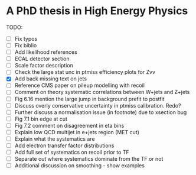 # A PhD thesis in High Energy Physics

TODO:

- [ ] Fix typos
- [ ] Fix biblio
- [ ] Add likelihood references
- [ ] ECAL detector section
- [ ] Scale factor description
- [ ] Check the large stat unc in ptmiss efficiency plots for Zvv
- [x] Add back missing text on jets
- [ ] Reference CMS paper on pileup modelling with recoil
- [ ] Comment on theory systematic correlations between W+jets and Z+jets
- [ ] Fig 6.16 mention the large jump in background prefit to postfit
- [ ] Discuss overly conservative uncertainty in ptmiss calibration. Redo?
- [ ] Further discuss a normalisation issue (in footnote) due to xsection bug
- [ ] Fig 7.1 bin edge at cut
- [ ] Fig 7.2 comment on disagreement in eta bins
- [ ] Explain low QCD multijet in e+jets region (MET cut)
- [ ] Explain what the systematics are
- [ ] Add electron transfer factor distributions
- [ ] Add full set of systematics on recoil prior to TF
- [ ] Separate out where systematics dominate from the TF or not
- [ ] Additional discussion on smoothing - show examples
